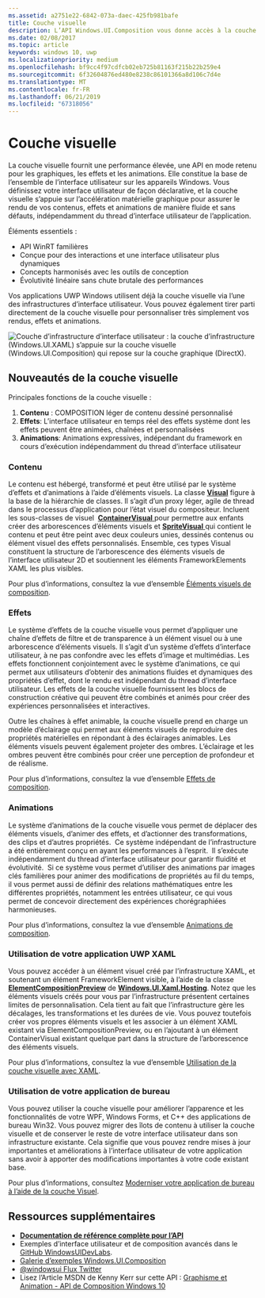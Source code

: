 ```yaml
---
ms.assetid: a2751e22-6842-073a-daec-425fb981bafe
title: Couche visuelle
description: L’API Windows.UI.Composition vous donne accès à la couche de composition comprise entre la couche d’infrastructure (XAML) et la couche graphique (DirectX).
ms.date: 02/08/2017
ms.topic: article
keywords: windows 10, uwp
ms.localizationpriority: medium
ms.openlocfilehash: bf9cc4f97cdfcb02eb725b81163f215b22b259e4
ms.sourcegitcommit: 6f32604876ed480e8238c86101366a8d106c7d4e
ms.translationtype: MT
ms.contentlocale: fr-FR
ms.lasthandoff: 06/21/2019
ms.locfileid: "67318056"
---
```

# <a name="visual-layer"></a>Couche visuelle

La couche visuelle fournit une performance élevée, une API en mode retenu pour les graphiques, les effets et les animations. Elle constitue la base de l’ensemble de l’interface utilisateur sur les appareils Windows. Vous définissez votre interface utilisateur de façon déclarative, et la couche visuelle s’appuie sur l’accélération matérielle graphique pour assurer le rendu de vos contenus, effets et animations de manière fluide et sans défauts, indépendamment du thread d’interface utilisateur de l’application.

Éléments essentiels :

* API WinRT familières
* Conçue pour des interactions et une interface utilisateur plus dynamiques
* Concepts harmonisés avec les outils de conception
* Évolutivité linéaire sans chute brutale des performances

Vos applications UWP Windows utilisent déjà la couche visuelle via l’une des infrastructures d’interface utilisateur. Vous pouvez également tirer parti directement de la couche visuelle pour personnaliser très simplement vos rendus, effets et animations.

![Couche d’infrastructure d’interface utilisateur : la couche d’infrastructure (Windows.UI.XAML) s’appuie sur la couche visuelle (Windows.UI.Composition) qui repose sur la couche graphique (DirectX).](images/layers-win-ui-composition.png)

## <a name="whats-in-the-visual-layer"></a>Nouveautés de la couche visuelle

Principales fonctions de la couche visuelle :

1. **Contenu** : COMPOSITION léger de contenu dessiné personnalisé
1. **Effets**: L’interface utilisateur en temps réel des effets système dont les effets peuvent être animées, chaînées et personnalisées
1. **Animations**: Animations expressives, indépendant du framework en cours d’exécution indépendamment du thread d’interface utilisateur

### <a name="content"></a>Contenu

Le contenu est hébergé, transformé et peut être utilisé par le système d’effets et d’animations à l’aide d’éléments visuels. La classe [**Visual**](https://docs.microsoft.com/uwp/api/Windows.UI.Composition.Visual) figure à la base de la hiérarchie de classes. Il s’agit d’un proxy léger, agile de thread dans le processus d’application pour l’état visuel du compositeur. Incluent les sous-classes de visuel  [**ContainerVisual** ](https://docs.microsoft.com/uwp/api/Windows.UI.Composition.ContainerVisual) pour permettre aux enfants créer des arborescences d’éléments visuels et [ **SpriteVisual** ](https://docs.microsoft.com/uwp/api/Windows.UI.Composition.SpriteVisual) qui contient le contenu et peut être peint avec deux couleurs unies, dessinés contenus ou élément visuel des effets personnalisés. Ensemble, ces types Visual constituent la structure de l’arborescence des éléments visuels de l’interface utilisateur 2D et soutiennent les éléments FrameworkElements XAML les plus visibles.

Pour plus d’informations, consultez la vue d’ensemble [Éléments visuels de composition](composition-visual-tree.md).

### <a name="effects"></a>Effets

Le système d’effets de la couche visuelle vous permet d’appliquer une chaîne d’effets de filtre et de transparence à un élément visuel ou à une arborescence d’éléments visuels. Il s’agit d’un système d’effets d’interface utilisateur, à ne pas confondre avec les effets d’image et multimédias. Les effets fonctionnent conjointement avec le système d’animations, ce qui permet aux utilisateurs d’obtenir des animations fluides et dynamiques des propriétés d’effet, dont le rendu est indépendant du thread d’interface utilisateur. Les effets de la couche visuelle fournissent les blocs de construction créative qui peuvent être combinés et animés pour créer des expériences personnalisées et interactives.

Outre les chaînes à effet animable, la couche visuelle prend en charge un modèle d’éclairage qui permet aux éléments visuels de reproduire des propriétés matérielles en répondant à des éclairages animables. Les éléments visuels peuvent également projeter des ombres. L’éclairage et les ombres peuvent être combinés pour créer une perception de profondeur et de réalisme.

Pour plus d’informations, consultez la vue d’ensemble [Effets de composition](composition-effects.md).

### <a name="animations"></a>Animations

Le système d’animations de la couche visuelle vous permet de déplacer des éléments visuels, d’animer des effets, et d’actionner des transformations, des clips et d’autres propriétés.  Ce système indépendant de l’infrastructure a été entièrement conçu en ayant les performances à l’esprit.  Il s’exécute indépendamment du thread d’interface utilisateur pour garantir fluidité et évolutivité.  Si ce système vous permet d’utiliser des animations par images clés familières pour animer des modifications de propriétés au fil du temps, il vous permet aussi de définir des relations mathématiques entre les différentes propriétés, notamment les entrées utilisateur, ce qui vous permet de concevoir directement des expériences chorégraphiées harmonieuses.

Pour plus d’informations, consultez la vue d’ensemble [Animations de composition](composition-animation.md).

### <a name="working-with-your-xaml-uwp-app"></a>Utilisation de votre application UWP XAML

Vous pouvez accéder à un élément visuel créé par l’infrastructure XAML, et soutenant un élément FrameworkElement visible, à l’aide de la classe [**ElementCompositionPreview**](https://docs.microsoft.com/uwp/api/Windows.UI.Xaml.Hosting.ElementCompositionPreview) de [**Windows.UI.Xaml.Hosting**](https://docs.microsoft.com/uwp/api/Windows.UI.Xaml.Hosting). Notez que les éléments visuels créés pour vous par l’infrastructure présentent certaines limites de personnalisation. Cela tient au fait que l’infrastructure gère les décalages, les transformations et les durées de vie. Vous pouvez toutefois créer vos propres éléments visuels et les associer à un élément XAML existant via ElementCompositionPreview, ou en l’ajoutant à un élément ContainerVisual existant quelque part dans la structure de l’arborescence des éléments visuels.

Pour plus d’informations, consultez la vue d’ensemble [Utilisation de la couche visuelle avec XAML](using-the-visual-layer-with-xaml.md).

### <a name="working-with-your-desktop-app"></a>Utilisation de votre application de bureau

Vous pouvez utiliser la couche visuelle pour améliorer l’apparence et les fonctionnalités de votre WPF, Windows Forms, et C++ des applications de bureau Win32. Vous pouvez migrer des îlots de contenu à utiliser la couche visuelle et de conserver le reste de votre interface utilisateur dans son infrastructure existante. Cela signifie que vous pouvez rendre mises à jour importantes et améliorations à l’interface utilisateur de votre application sans avoir à apporter des modifications importantes à votre code existant base.

Pour plus d’informations, consultez [Moderniser votre application de bureau à l’aide de la couche Visuel](/windows/apps/desktop/modernize/visual-layer-in-desktop-apps).

## <a name="additional-resources"></a>Ressources supplémentaires

* [**Documentation de référence complète pour l’API**](https://docs.microsoft.com/uwp/api/Windows.UI.Composition)
* Exemples d’interface utilisateur et de composition avancés dans le [GitHub WindowsUIDevLabs](https://github.com/microsoft/WindowsCompositionSamples).
* [Galerie d’exemples Windows.UI.Composition](https://aka.ms/winuiapp)
* [@windowsui Flux Twitter ](https://twitter.com/windowsui)
* Lisez l’Article MSDN de Kenny Kerr sur cette API : [Graphisme et Animation - API de Composition Windows 10](https://msdn.microsoft.com/magazine/mt590968)
